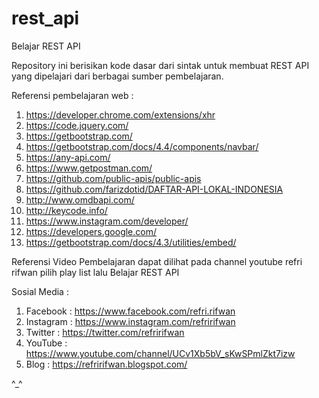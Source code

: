 # rest_api

Belajar REST API

Repository ini berisikan kode dasar dari sintak untuk membuat REST API yang dipelajari dari berbagai sumber pembelajaran.

Referensi pembelajaran web :
1. https://developer.chrome.com/extensions/xhr
2. https://code.jquery.com/
3. https://getbootstrap.com/
4. https://getbootstrap.com/docs/4.4/components/navbar/
5. https://any-api.com/
6. https://www.getpostman.com/
7. https://github.com/public-apis/public-apis
8. https://github.com/farizdotid/DAFTAR-API-LOKAL-INDONESIA
9. http://www.omdbapi.com/
10. http://keycode.info/
11. https://www.instagram.com/developer/
12. https://developers.google.com/
13. https://getbootstrap.com/docs/4.3/utilities/embed/

Referensi Video Pembelajaran dapat dilihat pada channel youtube refri rifwan pilih play list lalu Belajar REST API 

Sosial Media :

1. Facebook : https://www.facebook.com/refri.rifwan
2. Instagram : https://www.instagram.com/refririfwan
3. Twitter : https://twitter.com/refririfwan
4. YouTube : https://www.youtube.com/channel/UCv1Xb5bV_sKwSPmlZkt7izw
5. Blog : https://refririfwan.blogspot.com/

^_^
